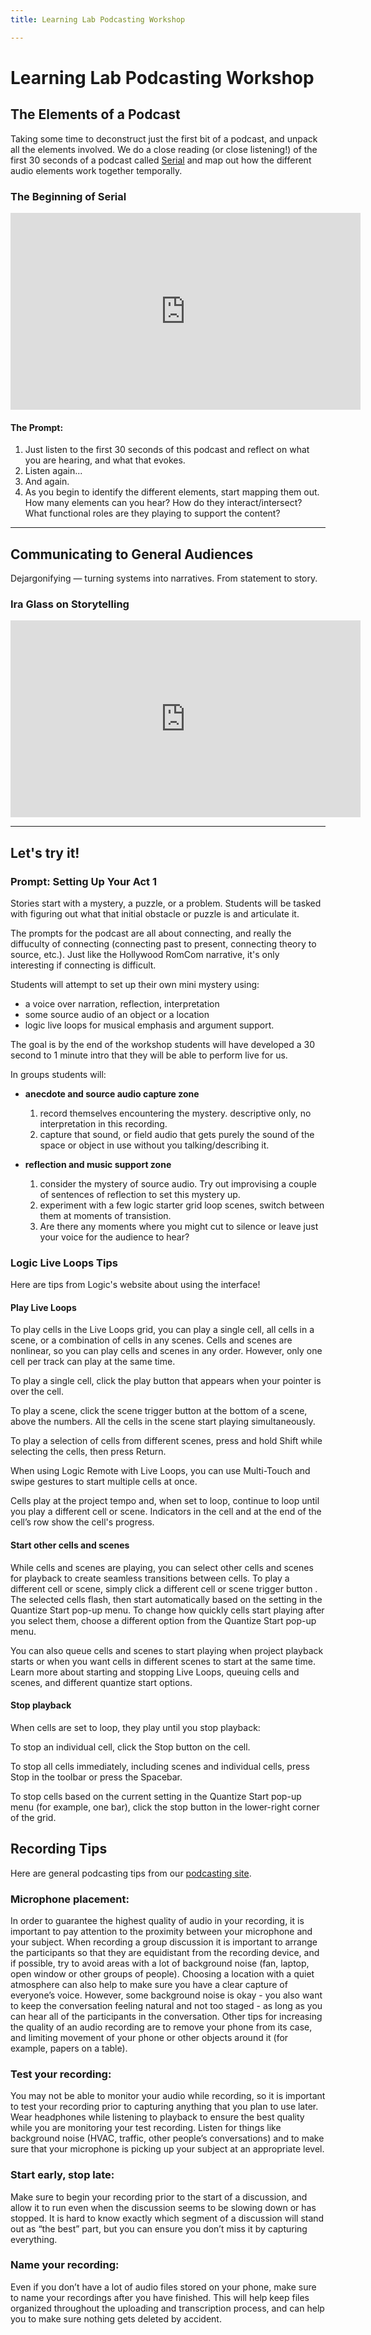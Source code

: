 ```yaml
---
title: Learning Lab Podcasting Workshop

---
```


# Learning Lab Podcasting Workshop


## The Elements of a Podcast
Taking some time to deconstruct just the first bit of a podcast, and unpack all the elements involved. We do a close reading (or close listening!) of the first 30 seconds of a podcast called [Serial](https://serialpodcast.org/) and map out how the different audio elements work together temporally.


### The Beginning of Serial


<iframe width="560" height="315" src="https://www.youtube.com/embed/nMSxiHuDa00?start=28" title="YouTube video player" frameborder="0" allow="accelerometer; autoplay; clipboard-write; encrypted-media; gyroscope; picture-in-picture" allowfullscreen></iframe>

#### The Prompt:
1. Just listen to the first 30 seconds of this podcast and reflect on what you are hearing, and what that evokes.
2. Listen again...
3. And again.
4. As you begin to identify the different elements, start mapping them out. How many elements can you hear? How do they interact/intersect? What functional roles are they playing to support the content?


---
## Communicating to General Audiences
Dejargonifying — turning systems into narratives. From statement to story. 


### Ira Glass on Storytelling

<iframe width="560" height="315" src="https://www.youtube.com/embed/f6ezU57J8YI" title="YouTube video player" frameborder="0" allow="accelerometer; autoplay; clipboard-write; encrypted-media; gyroscope; picture-in-picture" allowfullscreen></iframe>

---
## Let's try it!

### Prompt: Setting Up Your Act 1


Stories start with a mystery, a puzzle, or a problem. Students will be tasked with figuring out what that initial obstacle or puzzle is and articulate it. 

The prompts for the podcast are all about connecting, and really the diffuculty of connecting (connecting past to present, connecting theory to source, etc.). Just like the Hollywood RomCom narrative, it's only interesting if connecting is difficult.

Students will attempt to set up their own mini mystery using:
* a voice over narration, reflection, interpretation
* some source audio of an object or a location
* logic live loops for musical emphasis and argument support.

The goal is by the end of the workshop students will have developed a 30 second to 1 minute intro that they will be able to perform live for us.

In groups students will:

* **anecdote and source audio capture zone**
    1. record themselves encountering the mystery. descriptive only, no interpretation in this recording. 
    2. capture that sound, or field audio that gets purely the sound of the space or object in use without you talking/describing it.
    


* **reflection and music support zone**
    1. consider the mystery of source audio. Try out improvising a couple of sentences of reflection to set this mystery up.
    2. experiment with a few logic starter grid loop scenes, switch between them at moments of transistion. 
    3. Are there any moments where you might cut to silence or leave just your voice for the audience to hear?

### Logic Live Loops Tips
Here are tips from Logic's website about using the interface!

#### Play Live Loops
To play cells in the Live Loops grid, you can play a single cell, all cells in a scene, or a combination of cells in any scenes. Cells and scenes are nonlinear, so you can play cells and scenes in any order. However, only one cell per track can play at the same time.



To play a single cell, click the play button  that appears when your pointer is over the cell. 

To play a scene, click the scene trigger button   at the bottom of a scene, above the numbers. All the cells in the scene start playing simultaneously.

To play a selection of cells from different scenes, press and hold Shift while selecting the cells, then press Return.

When using Logic Remote with Live Loops, you can use Multi-Touch and swipe gestures to start multiple cells at once.

Cells play at the project tempo and, when set to loop, continue to loop until you play a different cell or scene. Indicators in the cell and at the end of the cell’s row show the cell's progress.

#### Start other cells and scenes
While cells and scenes are playing, you can select other cells and scenes for playback to create seamless transitions between cells. To play a different cell or scene, simply click a different cell or scene trigger button . The selected cells flash, then start automatically based on the setting in the Quantize Start pop-up menu. To change how quickly cells start playing after you select them, choose a different option from the Quantize Start pop-up menu. 

You can also queue cells and scenes to start playing when project playback starts or when you want cells in different scenes to start at the same time. Learn more about starting and stopping Live Loops, queuing cells and scenes, and different quantize start options.

#### Stop playback
When cells are set to loop, they play until you stop playback:

To stop an individual cell, click the Stop button   on the cell.

To stop all cells immediately, including scenes and individual cells, press Stop  in the toolbar or press the Spacebar.

To stop cells based on the current setting in the Quantize Start pop-up menu (for example, one bar), click the stop button  in the lower-right corner of the grid. 



## Recording Tips
Here are general podcasting tips from our [podcasting site](https://sites.google.com/g.harvard.edu/ll-podcasting).

### Microphone placement:
In order to guarantee the highest quality of audio in your recording, it is important to pay attention to the proximity between your microphone and your subject. When recording a group discussion it is important to arrange the participants so that they are equidistant from the recording device, and if possible, try to avoid areas with a lot of background noise (fan, laptop, open window or other groups of people). Choosing a location with a quiet atmosphere can also help to make sure you have a clear capture of everyone’s voice. However, some background noise is okay - you also want to keep the conversation feeling natural and not too staged - as long as you can hear all of the participants in the conversation. Other tips for increasing the quality of an audio recording are to remove your phone from its case, and limiting movement of your phone or other objects around it (for example, papers on a table).



### Test your recording:
You may not be able to monitor your audio while recording, so it is important to test your recording prior to capturing anything that you plan to use later. Wear headphones while listening to playback to ensure the best quality while you are monitoring your test recording. Listen for things like background noise (HVAC, traffic, other people’s conversations) and to make sure that your microphone is picking up your subject at an appropriate level. 



### Start early, stop late:
Make sure to begin your recording prior to the start of a discussion, and allow it to run even when the discussion seems to be slowing down or has stopped. It is hard to know exactly which segment of a discussion will stand out as “the best” part, but you can ensure you don’t miss it by capturing everything. 



### Name your recording:
Even if you don’t have a lot of audio files stored on your phone, make sure to name your recordings after you have finished. This will help keep files organized throughout the uploading and transcription process, and can help you to make sure nothing gets deleted by accident.